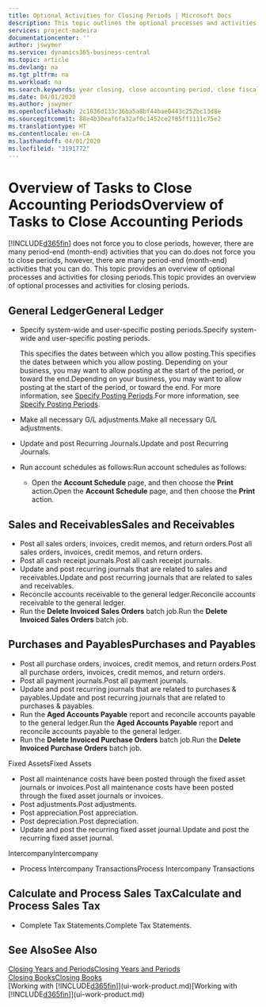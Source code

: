 ```yaml
---
title: Optional Activities for Closing Periods | Microsoft Docs
description: This topic outlines the optional processes and activities for closing accounting periods in Business Central.
services: project-madeira
documentationcenter: ''
author: jswymer
ms.service: dynamics365-business-central
ms.topic: article
ms.devlang: na
ms.tgt_pltfrm: na
ms.workload: na
ms.search.keywords: year closing, close accounting period, close fiscal year, aging, creditor payments, vendor payments
ms.date: 04/01/2020
ms.author: jswymer
ms.openlocfilehash: 2c1836d133c36ba5a8bf44bae0443c252bc13d8e
ms.sourcegitcommit: 88e4b30eaf6fa32af0c1452ce2f85ff1111c75e2
ms.translationtype: HT
ms.contentlocale: en-CA
ms.lasthandoff: 04/01/2020
ms.locfileid: "3191772"
---
```

# <a name="overview-of-tasks-to-close-accounting-periods"></a><span data-ttu-id="844a0-103">Overview of Tasks to Close Accounting Periods</span><span class="sxs-lookup"><span data-stu-id="844a0-103">Overview of Tasks to Close Accounting Periods</span></span>
[!INCLUDE[d365fin](includes/d365fin_md.md)] <span data-ttu-id="844a0-104">does not force you to close periods, however, there are many period-end (month-end) activities that you can do.</span><span class="sxs-lookup"><span data-stu-id="844a0-104">does not force you to close periods, however, there are many period-end (month-end) activities that you can do.</span></span> <span data-ttu-id="844a0-105">This topic provides an overview of optional processes and activities for closing periods.</span><span class="sxs-lookup"><span data-stu-id="844a0-105">This topic provides an overview of optional processes and activities for closing periods.</span></span>  

## <a name="general-ledger"></a><span data-ttu-id="844a0-106">General Ledger</span><span class="sxs-lookup"><span data-stu-id="844a0-106">General Ledger</span></span>
* <span data-ttu-id="844a0-107">Specify system-wide and user-specific posting periods.</span><span class="sxs-lookup"><span data-stu-id="844a0-107">Specify system-wide and user-specific posting periods.</span></span>  

    <span data-ttu-id="844a0-108">This specifies the dates between which you allow posting.</span><span class="sxs-lookup"><span data-stu-id="844a0-108">This specifies the dates between which you allow posting.</span></span> <span data-ttu-id="844a0-109">Depending on your business, you may want to allow posting at the start of the period, or toward the end.</span><span class="sxs-lookup"><span data-stu-id="844a0-109">Depending on your business, you may want to allow posting at the start of the period, or toward the end.</span></span> <span data-ttu-id="844a0-110">For more information, see [Specify Posting Periods](finance-how-specify-posting-periods.md).</span><span class="sxs-lookup"><span data-stu-id="844a0-110">For more information, see [Specify Posting Periods](finance-how-specify-posting-periods.md).</span></span>  
* <span data-ttu-id="844a0-111">Make all necessary G/L adjustments.</span><span class="sxs-lookup"><span data-stu-id="844a0-111">Make all necessary G/L adjustments.</span></span>  
* <span data-ttu-id="844a0-112">Update and post Recurring Journals.</span><span class="sxs-lookup"><span data-stu-id="844a0-112">Update and post Recurring Journals.</span></span>  
  <!--* Process Consolidations-->
* <span data-ttu-id="844a0-113">Run account schedules as follows:</span><span class="sxs-lookup"><span data-stu-id="844a0-113">Run account schedules as follows:</span></span>  
  * <span data-ttu-id="844a0-114">Open the **Account Schedule** page, and then choose the **Print** action.</span><span class="sxs-lookup"><span data-stu-id="844a0-114">Open the **Account Schedule** page, and then choose the **Print** action.</span></span>  

## <a name="sales-and-receivables"></a><span data-ttu-id="844a0-115">Sales and Receivables</span><span class="sxs-lookup"><span data-stu-id="844a0-115">Sales and Receivables</span></span>
* <span data-ttu-id="844a0-116">Post all sales orders, invoices, credit memos, and return orders.</span><span class="sxs-lookup"><span data-stu-id="844a0-116">Post all sales orders, invoices, credit memos, and return orders.</span></span>  
* <span data-ttu-id="844a0-117">Post all cash receipt journals.</span><span class="sxs-lookup"><span data-stu-id="844a0-117">Post all cash receipt journals.</span></span>  
* <span data-ttu-id="844a0-118">Update and post recurring journals that are related to sales and receivables.</span><span class="sxs-lookup"><span data-stu-id="844a0-118">Update and post recurring journals that are related to sales and receivables.</span></span>  
* <span data-ttu-id="844a0-119">Reconcile accounts receivable to the general ledger.</span><span class="sxs-lookup"><span data-stu-id="844a0-119">Reconcile accounts receivable to the general ledger.</span></span>  
* <span data-ttu-id="844a0-120">Run the **Delete Invoiced Sales Orders** batch job.</span><span class="sxs-lookup"><span data-stu-id="844a0-120">Run the **Delete Invoiced Sales Orders** batch job.</span></span>  

## <a name="purchases-and-payables"></a><span data-ttu-id="844a0-121">Purchases and Payables</span><span class="sxs-lookup"><span data-stu-id="844a0-121">Purchases and Payables</span></span>
* <span data-ttu-id="844a0-122">Post all purchase orders, invoices, credit memos, and return orders.</span><span class="sxs-lookup"><span data-stu-id="844a0-122">Post all purchase orders, invoices, credit memos, and return orders.</span></span>  
* <span data-ttu-id="844a0-123">Post all payment journals.</span><span class="sxs-lookup"><span data-stu-id="844a0-123">Post all payment journals.</span></span>  
* <span data-ttu-id="844a0-124">Update and post recurring journals that are related to purchases & payables.</span><span class="sxs-lookup"><span data-stu-id="844a0-124">Update and post recurring journals that are related to purchases & payables.</span></span>  
* <span data-ttu-id="844a0-125">Run the **Aged Accounts Payable** report and reconcile accounts payable to the general ledger.</span><span class="sxs-lookup"><span data-stu-id="844a0-125">Run the **Aged Accounts Payable** report and reconcile accounts payable to the general ledger.</span></span>  
* <span data-ttu-id="844a0-126">Run the **Delete Invoiced Purchase Orders** batch job.</span><span class="sxs-lookup"><span data-stu-id="844a0-126">Run the **Delete Invoiced Purchase Orders** batch job.</span></span>  

<span data-ttu-id="844a0-127">Fixed Assets</span><span class="sxs-lookup"><span data-stu-id="844a0-127">Fixed Assets</span></span>
* <span data-ttu-id="844a0-128">Post all maintenance costs have been posted through the fixed asset journals or invoices.</span><span class="sxs-lookup"><span data-stu-id="844a0-128">Post all maintenance costs have been posted through the fixed asset journals or invoices.</span></span>
* <span data-ttu-id="844a0-129">Post adjustments.</span><span class="sxs-lookup"><span data-stu-id="844a0-129">Post adjustments.</span></span>
* <span data-ttu-id="844a0-130">Post appreciation.</span><span class="sxs-lookup"><span data-stu-id="844a0-130">Post appreciation.</span></span>
* <span data-ttu-id="844a0-131">Post depreciation.</span><span class="sxs-lookup"><span data-stu-id="844a0-131">Post depreciation.</span></span>
* <span data-ttu-id="844a0-132">Update and post the recurring fixed asset journal.</span><span class="sxs-lookup"><span data-stu-id="844a0-132">Update and post the recurring fixed asset journal.</span></span>

<span data-ttu-id="844a0-133">Intercompany</span><span class="sxs-lookup"><span data-stu-id="844a0-133">Intercompany</span></span>
* <span data-ttu-id="844a0-134">Process Intercompany Transactions</span><span class="sxs-lookup"><span data-stu-id="844a0-134">Process Intercompany Transactions</span></span>

## <a name="calculate-and-process-sales-tax"></a><span data-ttu-id="844a0-135">Calculate and Process Sales Tax</span><span class="sxs-lookup"><span data-stu-id="844a0-135">Calculate and Process Sales Tax</span></span>
* <span data-ttu-id="844a0-136">Complete Tax Statements.</span><span class="sxs-lookup"><span data-stu-id="844a0-136">Complete Tax Statements.</span></span>  

## <a name="see-also"></a><span data-ttu-id="844a0-137">See Also</span><span class="sxs-lookup"><span data-stu-id="844a0-137">See Also</span></span>
[<span data-ttu-id="844a0-138">Closing Years and Periods</span><span class="sxs-lookup"><span data-stu-id="844a0-138">Closing Years and Periods</span></span>](year-close-years-periods.md)  
[<span data-ttu-id="844a0-139">Closing Books</span><span class="sxs-lookup"><span data-stu-id="844a0-139">Closing Books</span></span>](year-close-books.md)  
<span data-ttu-id="844a0-140">[Working with [!INCLUDE[d365fin](includes/d365fin_md.md)]](ui-work-product.md)</span><span class="sxs-lookup"><span data-stu-id="844a0-140">[Working with [!INCLUDE[d365fin](includes/d365fin_md.md)]](ui-work-product.md)</span></span>
